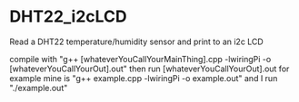 # DHT22_i2cLCD
Read a DHT22 temperature/humidity sensor and print to an i2c LCD

compile with "g++ [whateverYouCallYourMainThing].cpp -lwiringPi -o [whateverYouCallYourOut].out"
  then run [whateverYouCallYourOut].out
for example mine is "g++ example.cpp -lwiringPi -o example.out" and I run "./example.out"
